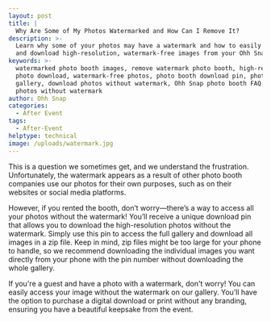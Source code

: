 ```yaml
---
layout: post
title: |
  Why Are Some of My Photos Watermarked and How Can I Remove It?
description: >-
  Learn why some of your photos may have a watermark and how to easily access
  and download high-resolution, watermark-free images from your Ohh Snap event.
keywords: >-
  watermarked photo booth images, remove watermark photo booth, high-resolution
  photo download, watermark-free photos, photo booth download pin, photo booth
  gallery, download photos without watermark, Ohh Snap photo booth FAQ, print
  photos without watermark
author: Ohh Snap
categories:
  - After Event
tags:
  - After-Event
helptype: technical
image: /uploads/watermark.jpg
---
```

This is a question we sometimes get, and we understand the frustration. Unfortunately, the watermark appears as a result of other photo booth companies use our photos for their own purposes, such as on their websites or social media platforms.

However, if you rented the booth, don’t worry—there’s a way to access all your photos without the watermark! You’ll receive a unique download pin that allows you to download the high-resolution photos without the watermark. Simply use this pin to access the full gallery and download all images in a zip file. Keep in mind, zip files might be too large for your phone to handle, so we recommend downloading the individual images you want directly from your phone with the pin number without downloading the whole gallery.

If you're a guest and have a photo with a watermark, don't worry! You can easily access your image without the watermark on our gallery. You’ll have the option to purchase a digital download or print without any branding, ensuring you have a beautiful keepsake from the event.